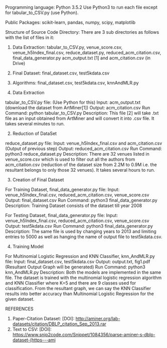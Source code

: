 Programming language: Python 3.5.2 
Use Python3 to run each file except for tabular_to_CSV.py (use Python).

Public Packages: scikit-learn, pandas, numpy, scipy, matplotlib

Structure of Source Code Directory: There are 3 sub directories as follows with the list of files in it:
1. Data Extraction: tabular_to_CSV.py, venue_score.csv, venue_h5Index_final.csv, reduce_dataset.py, reduced_acm_citation.csv, final_data_generator.py
acm_output.txt [1] and acm_citation.csv (in Drive)
2. Final Dataset: final_dataset.csv, test5kdata.csv
3. Algorithms: final_dataset.csv, test5kdata.csv, knnAndMLR.py

1. Data Extraction

tabular_to_CSV.py file: (Use Python for this) 
	Input: acm_output.txt (download the dataset from ArtMiner[1])
	Output: acm_citation.csv
	Run Command: python tabular_to_CSV.py
	Description: This file [2] will take .txt file as an input obtained from ArtMiner and will convert it into .csv file. It takes several minutes to run.

2. Reduction of DataSet

reduce_dataset.py file:
   Input: venue_h5Index_final.csv and acm_citation.csv (Output of previous step)
   Output: reduced_acm_citation.csv
   Run Command: python3 reduce_dataset.py
   Description: There are 32 venues listed in venue_score.csv which is used to filter out all the authors from acm_citation.csv (reduction of the dataset size from 2.2M to 0.9M i.e. the resultant belongs to only those 32 venues). It takes several hours to run.

3. Creation of Final Dataset

For Training Dataset, final_data_generator.py file:
   Input: venue_h5Index_final.csv, reduced_acm_citation.csv, venue_score.csv
   Output: final_dataset.csv
   Run Command: python3 final_data_generator.py
   Description: Training Dataset consists of the dataset till year 2008


For Testing Dataset, final_data_generator.py file:
   Input: venue_h5Index_final.csv, reduced_acm_citation.csv, venue_score.csv 
   Output: test5kdata.csv
   Run Command: python3 final_data_generator.py
   Description: The same file is used by changing years to 2013 and limiting entries to 5000 as well as hanging the name of output file to test5kdata.csv.

4. Training Model

For Multinomial Logistic Regression and KNN Classifier, knn_AndMLR.py file:
   Input: final_dataset.csv, test5kdata.csv
   Output: output.txt, fig1.pdf (Resultant Output Graph will be generated)
   Run Command: python3 knn_AndMLR.py
	Description:  Both the models are implemented in the same file. The dataset is trained with the multinomial logistic regression algorithm and KNN Classifier where K=5 and there are 9 classes used for classification. From the resultant graph, we can say the KNN Classifier results into better accuracy than Multinomial Logistic Regression for the given dataset. 

REFERENCES
1. Paper-Citation Dataset: [DOI]: http://aminer.org/lab-datasets/citation/DBLP_citation_Sep_2013.rar
2. Text to CSV: [DOI]: https://www.snip2code.com/Snippet/1084356/parse-aminer-s-dblp-dataset-(https---ami
